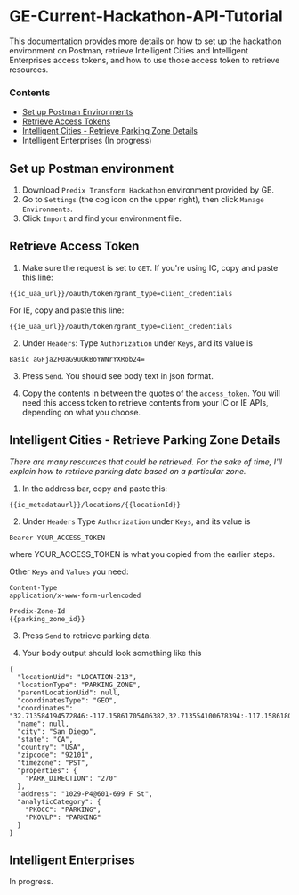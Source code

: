 # GE-Current-Hackathon-API-Tutorial
This documentation provides more details on how to set up the hackathon environment on Postman, retrieve Intelligent Cities and Intelligent Enterprises access tokens, and how to use those access token to retrieve resources.

### Contents
- [Set up Postman Environments](#set-up-postman-environment)
- [Retrieve Access Tokens](#retrieve-access-token)
- [Intelligent Cities - Retrieve Parking Zone Details](#intelligent-cities---retrieve-parking-zone-details)
- Intelligent Enterprises (In progress)

## Set up Postman environment
1. Download `Predix Transform Hackathon` environment provided by GE.
2. Go to `Settings` (the cog icon on the upper right), then click `Manage Environments`.
3. Click `Import` and find your environment file.

## Retrieve Access Token
1. Make sure the request is set to `GET`. If you're using IC, copy and paste this line:
```
{{ic_uaa_url}}/oauth/token?grant_type=client_credentials
```
For IE, copy and paste this line:
```
{{ie_uaa_url}}/oauth/token?grant_type=client_credentials
```

2. Under `Headers`:
Type `Authorization` under `Keys`, and its value is
```
Basic aGFja2F0aG9uOkBoYWNrYXRob24=
```

3. Press `Send`. You should see body text in json format.

4. Copy the contents in between the quotes of the `access_token`. You will need this access token to retrieve contents from your IC or IE APIs, depending on what you choose.


## Intelligent Cities - Retrieve Parking Zone Details
*There are many resources that could be retrieved. For the sake of time, I'll explain how to retrieve parking data based on a particular zone.*
1. In the address bar, copy and paste this:
```
{{ic_metadataurl}}/locations/{{locationId}}
```

2. Under `Headers`
Type `Authorization` under `Keys`, and its value is
```
Bearer YOUR_ACCESS_TOKEN
```
where YOUR_ACCESS_TOKEN is what you copied from the earlier steps.

Other `Keys` and `Values` you need:
```
Content-Type
application/x-www-form-urlencoded
```
```
Predix-Zone-Id
{{parking_zone_id}}
```

3. Press `Send` to retrieve parking data.

4. Your body output should look something like this
```
{
  "locationUid": "LOCATION-213",
  "locationType": "PARKING_ZONE",
  "parentLocationUid": null,
  "coordinatesType": "GEO",
  "coordinates": "32.713584194572846:-117.15861705406382,32.713554100678394:-117.15861805406382,32.713551201356786:-117.1589225508907,32.71358309389445:-117.15892441316802",
  "name": null,
  "city": "San Diego",
  "state": "CA",
  "country": "USA",
  "zipcode": "92101",
  "timezone": "PST",
  "properties": {
    "PARK_DIRECTION": "270"
  },
  "address": "1029-P4@601-699 F St",
  "analyticCategory": {
    "PKOCC": "PARKING",
    "PKOVLP": "PARKING"
  }
}
```

## Intelligent Enterprises
In progress.
